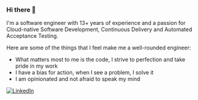 ### Hi there 👋

I'm a software engineer with 13+ years of experience and a passion for Cloud-native Software Development, Continuous Delivery and Automated Acceptance Testing.

Here are some of the things that I feel make me a well-rounded engineer:

* What matters most to me is the code, I strive to perfection and take pride in my work
* I have a bias for action, when I see a problem, I solve it
* I am opinionated and not afraid to speak my mind

[![LinkedIn](https://img.shields.io/badge/linkedin-%230077B5.svg?style=for-the-badge&logo=linkedin&logoColor=white)](https://www.linkedin.com/in/gabriel-diegel-72a76339/)
